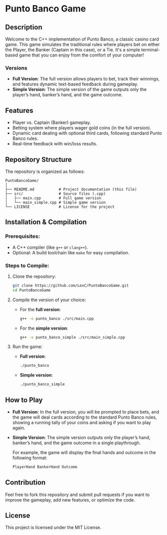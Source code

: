 # Punto Banco Game

## Description
Welcome to the C++ implementation of Punto Banco, a classic casino card game. This game simulates the traditional rules where players bet on either the Player, the Banker (Captain in this case), or a Tie. It's a simple terminal-based game that you can enjoy from the comfort of your computer!

### Versions
- **Full Version**: The full version allows players to bet, track their winnings, and features dynamic text-based feedback during gameplay.
- **Simple Version**: The simple version of the game outputs only the player’s hand, banker’s hand, and the game outcome.

## Features
- Player vs. Captain (Banker) gameplay.
- Betting system where players wager gold coins (in the full version).
- Dynamic card dealing with optional third cards, following standard Punto Banco rules.
- Real-time feedback with win/loss results.

## Repository Structure

The repository is organized as follows:

```
PuntoBancoGame/
│
├── README.md           # Project documentation (this file)
├── src/                # Source files (.cpp)
│   ├── main.cpp        # Full game version
│   └── main_simple.cpp # Simple game version
└── LICENSE             # License for the project
```

## Installation & Compilation

### Prerequisites:
- A C++ compiler (like `g++` or `clang++`).
- Optional: A build toolchain like `make` for easy compilation.

### Steps to Compile:
1. Clone the repository:
    ```bash
    git clone https://github.com/LexC/PuntoBancoGame.git
    cd PuntoBancoGame
    ```

2. Compile the version of your choice:
    - For the **full version**:
      ```bash
      g++ -o punto_banco ./src/main.cpp
      ```
    - For the **simple version**:
      ```bash
      g++ -o punto_banco_simple ./src/main_simple.cpp
      ```

3. Run the game:
    - **Full version**:
      ```bash
      ./punto_banco
      ```
    - **Simple version**:
      ```bash
      ./punto_banco_simple
      ```

## How to Play
- **Full Version**: In the full version, you will be prompted to place bets, and the game will deal cards according to the standard Punto Banco rules, showing a running tally of your coins and asking if you want to play again.
  
- **Simple Version**: The simple version outputs only the player’s hand, banker’s hand, and the game outcome in a single playthrough. 

    For example, the game will display the final hands and outcome in the following format:
    ```cpp
    PlayerHand BankerHand Outcome
    ```

## Contribution
Feel free to fork this repository and submit pull requests if you want to improve the gameplay, add new features, or optimize the code.

## License
This project is licensed under the MIT License.

